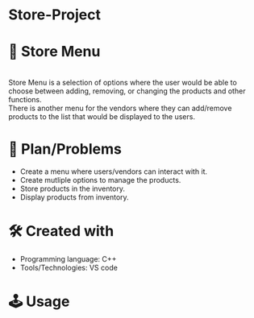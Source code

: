 # Store-Project

# 💼 Store Menu <a name="about-project"></a>
<br>
Store Menu is a selection of options where the user would be able to choose between adding, removing, or changing the products and other functions.
<br>
There is another menu for the vendors where they can add/remove products to the list that would be displayed to the users.

# 📜 Plan/Problems
- Create a menu where users/vendors can interact with it.
- Create mutliple options to manage the products.
- Store products in the inventory.
- Display products from inventory.

# 🛠 Created with
- Programming language: C++
- Tools/Technologies: VS code

# 🕹 Usage
